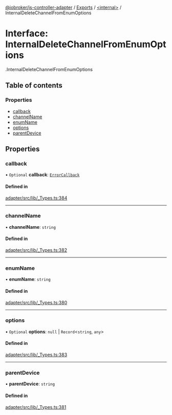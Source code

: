 [@iobroker/js-controller-adapter](../README.md) / [Exports](../modules.md) / [<internal\>](../modules/internal_.md) / InternalDeleteChannelFromEnumOptions

# Interface: InternalDeleteChannelFromEnumOptions

[<internal>](../modules/internal_.md).InternalDeleteChannelFromEnumOptions

## Table of contents

### Properties

- [callback](internal_.InternalDeleteChannelFromEnumOptions.md#callback)
- [channelName](internal_.InternalDeleteChannelFromEnumOptions.md#channelname)
- [enumName](internal_.InternalDeleteChannelFromEnumOptions.md#enumname)
- [options](internal_.InternalDeleteChannelFromEnumOptions.md#options)
- [parentDevice](internal_.InternalDeleteChannelFromEnumOptions.md#parentdevice)

## Properties

### callback

• `Optional` **callback**: [`ErrorCallback`](../modules/internal_.md#errorcallback)

#### Defined in

[adapter/src/lib/_Types.ts:384](https://github.com/ioBroker/ioBroker.js-controller/blob/e9518edb/packages/adapter/src/lib/_Types.ts#L384)

___

### channelName

• **channelName**: `string`

#### Defined in

[adapter/src/lib/_Types.ts:382](https://github.com/ioBroker/ioBroker.js-controller/blob/e9518edb/packages/adapter/src/lib/_Types.ts#L382)

___

### enumName

• **enumName**: `string`

#### Defined in

[adapter/src/lib/_Types.ts:380](https://github.com/ioBroker/ioBroker.js-controller/blob/e9518edb/packages/adapter/src/lib/_Types.ts#L380)

___

### options

• `Optional` **options**: ``null`` \| `Record`<`string`, `any`\>

#### Defined in

[adapter/src/lib/_Types.ts:383](https://github.com/ioBroker/ioBroker.js-controller/blob/e9518edb/packages/adapter/src/lib/_Types.ts#L383)

___

### parentDevice

• **parentDevice**: `string`

#### Defined in

[adapter/src/lib/_Types.ts:381](https://github.com/ioBroker/ioBroker.js-controller/blob/e9518edb/packages/adapter/src/lib/_Types.ts#L381)
